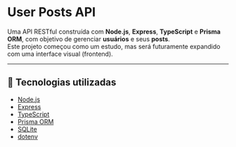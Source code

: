 # User Posts API

Uma API RESTful construída com **Node.js**, **Express**, **TypeScript** e **Prisma ORM**, com objetivo de gerenciar **usuários** e seus **posts**.  
Este projeto começou como um estudo, mas será futuramente expandido com uma interface visual (frontend).

---

## 🚀 Tecnologias utilizadas

- [Node.js](https://nodejs.org/)
- [Express](https://expressjs.com/)
- [TypeScript](https://www.typescriptlang.org/)
- [Prisma ORM](https://www.prisma.io/)
- [SQLite](https://www.sqlite.org/index.html)
- [dotenv](https://www.npmjs.com/package/dotenv)
